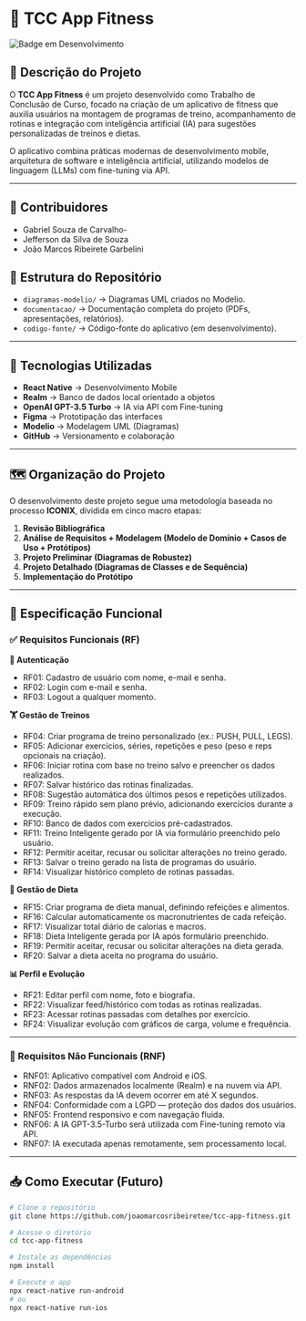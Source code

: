 # 📱 TCC App Fitness

![Badge em Desenvolvimento](http://img.shields.io/static/v1?label=STATUS&message=EM%20DESENVOLVIMENTO&color=GREEN&style=for-the-badge)

## 📝 Descrição do Projeto

O **TCC App Fitness** é um projeto desenvolvido como Trabalho de Conclusão de Curso, focado na criação de um aplicativo de fitness que auxilia usuários na montagem de programas de treino, acompanhamento de rotinas e integração com inteligência artificial (IA) para sugestões personalizadas de treinos e dietas.

O aplicativo combina práticas modernas de desenvolvimento mobile, arquitetura de software e inteligência artificial, utilizando modelos de linguagem (LLMs) com fine-tuning via API.

---
## 🧠 Contribuidores

- Gabriel Souza de Carvalho-
- Jefferson da Silva de Souza
- João Marcos Ribeirete Garbelini

## 📂 Estrutura do Repositório

- `diagramas-modelio/` → Diagramas UML criados no Modelio.
- `documentacao/` → Documentação completa do projeto (PDFs, apresentações, relatórios).
- `codigo-fonte/` → Código-fonte do aplicativo (em desenvolvimento).

---

## 🚀 Tecnologias Utilizadas

- **React Native** → Desenvolvimento Mobile
- **Realm** → Banco de dados local orientado a objetos
- **OpenAI GPT-3.5 Turbo** → IA via API com Fine-tuning
- **Figma** → Prototipação das interfaces
- **Modelio** → Modelagem UML (Diagramas)
- **GitHub** → Versionamento e colaboração

---

## 🗺️ Organização do Projeto

O desenvolvimento deste projeto segue uma metodologia baseada no processo **ICONIX**, dividida em cinco macro etapas:

1. **Revisão Bibliográfica**  
2. **Análise de Requisitos + Modelagem (Modelo de Domínio + Casos de Uso + Protótipos)**  
3. **Projeto Preliminar (Diagramas de Robustez)**  
4. **Projeto Detalhado (Diagramas de Classes e de Sequência)**  
5. **Implementação do Protótipo**

---

## 📜 Especificação Funcional

### ✅ Requisitos Funcionais (RF)

**🔐 Autenticação**
- RF01: Cadastro de usuário com nome, e-mail e senha.
- RF02: Login com e-mail e senha.
- RF03: Logout a qualquer momento.

**🏋️ Gestão de Treinos**
- RF04: Criar programa de treino personalizado (ex.: PUSH, PULL, LEGS).
- RF05: Adicionar exercícios, séries, repetições e peso (peso e reps opcionais na criação).
- RF06: Iniciar rotina com base no treino salvo e preencher os dados realizados.
- RF07: Salvar histórico das rotinas finalizadas.
- RF08: Sugestão automática dos últimos pesos e repetições utilizados.
- RF09: Treino rápido sem plano prévio, adicionando exercícios durante a execução.
- RF10: Banco de dados com exercícios pré-cadastrados.
- RF11: Treino Inteligente gerado por IA via formulário preenchido pelo usuário.
- RF12: Permitir aceitar, recusar ou solicitar alterações no treino gerado.
- RF13: Salvar o treino gerado na lista de programas do usuário.
- RF14: Visualizar histórico completo de rotinas passadas.

**🥗 Gestão de Dieta**
- RF15: Criar programa de dieta manual, definindo refeições e alimentos.
- RF16: Calcular automaticamente os macronutrientes de cada refeição.
- RF17: Visualizar total diário de calorias e macros.
- RF18: Dieta Inteligente gerada por IA após formulário preenchido.
- RF19: Permitir aceitar, recusar ou solicitar alterações na dieta gerada.
- RF20: Salvar a dieta aceita no programa do usuário.

**📊 Perfil e Evolução**
- RF21: Editar perfil com nome, foto e biografia.
- RF22: Visualizar feed/histórico com todas as rotinas realizadas.
- RF23: Acessar rotinas passadas com detalhes por exercício.
- RF24: Visualizar evolução com gráficos de carga, volume e frequência.

---

### 🚀 Requisitos Não Funcionais (RNF)

- RNF01: Aplicativo compatível com Android e iOS.
- RNF02: Dados armazenados localmente (Realm) e na nuvem via API.
- RNF03: As respostas da IA devem ocorrer em até X segundos.
- RNF04: Conformidade com a LGPD — proteção dos dados dos usuários.
- RNF05: Frontend responsivo e com navegação fluida.
- RNF06: A IA GPT-3.5-Turbo será utilizada com Fine-tuning remoto via API.
- RNF07: IA executada apenas remotamente, sem processamento local.

---

## 📥 Como Executar (Futuro)

```bash
# Clone o repositório
git clone https://github.com/joaomarcosribeiretee/tcc-app-fitness.git

# Acesse o diretório
cd tcc-app-fitness

# Instale as dependências
npm install

# Execute o app
npx react-native run-android
# ou
npx react-native run-ios
